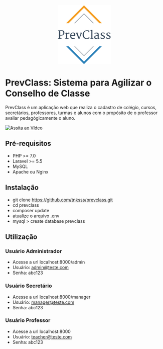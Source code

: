 <p align="center"><img src="https://github.com/tnksss/prevclass/blob/master/public/prevclass.png"></p>

# PrevClass: Sistema para Agilizar o Conselho de Classe
PrevClass é um aplicação web que realiza o cadastro de colégio, cursos, secretários, professores, turmas e alunos com o propósito de o professor avaliar pedagógicamente o aluno.

[![Assita ao Vídeo](https://i.imgur.com/KQtxYNQ.png)](https://www.youtube.com/watch?v=-1fqzNtJudU&t=34s)

## Pré-requisitos

- PHP >= 7.0
- Laravel >= 5.5
- MySQL
- Apache ou Nginx

## Instalação

- git clone https://github.com/tnksss/prevclass.git
- cd prevclass
- composer update
- atualize o arquivo .env
- mysql > create database prevclass

## Utilização
  ### Usuário Administrador
 - Acesse a url localhost:8000/admin
 - Usuário: admin@teste.com
 - Senha: abc123

  ### Usuário Secretário
 - Acesse a url localhost:8000/manager
 - Usuário: manager@teste.com
 - Senha: abc123
 
  ### Usuário Professor
 - Acesse a url localhost:8000
 - Usuário: teacher@teste.com
 - Senha: abc123
